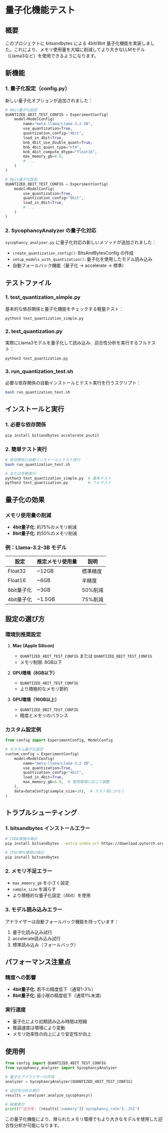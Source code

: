 # 量子化機能テスト

## 概要

このプロジェクトに bitsandbytes による 4bit/8bit 量子化機能を実装しました。これにより、メモリ使用量を大幅に削減してより大きなLLMモデル（Llama3など）を使用できるようになります。

## 新機能

### 1. 量子化設定（config.py）

新しい量子化オプションが追加されました：

```python
# 4bit量子化設定
QUANTIZED_4BIT_TEST_CONFIG = ExperimentConfig(
    model=ModelConfig(
        name="meta-llama/Llama-3.2-3B",
        use_quantization=True,
        quantization_config="4bit",
        load_in_4bit=True,
        bnb_4bit_use_double_quant=True,
        bnb_4bit_quant_type="nf4",
        bnb_4bit_compute_dtype="float16",
        max_memory_gb=8.0,
        # ...
    )
)

# 8bit量子化設定
QUANTIZED_8BIT_TEST_CONFIG = ExperimentConfig(
    model=ModelConfig(
        use_quantization=True,
        quantization_config="8bit",
        load_in_8bit=True,
        # ...
    )
)
```

### 2. SycophancyAnalyzer の量子化対応

`sycophancy_analyzer.py` に量子化対応の新しいメソッドが追加されました：

- `create_quantization_config()`: BitsAndBytesConfig の作成
- `setup_models_with_quantization()`: 量子化を使用したモデル読み込み
- 自動フォールバック機能（量子化 → accelerate → 標準）

## テストファイル

### 1. test_quantization_simple.py

基本的な依存関係と量子化機能をチェックする軽量テスト：

```bash
python3 test_quantization_simple.py
```

### 2. test_quantization.py

実際にLlama3モデルを量子化して読み込み、迎合性分析を実行するフルテスト：

```bash
python3 test_quantization.py
```

### 3. run_quantization_test.sh

必要な依存関係の自動インストールとテスト実行を行うスクリプト：

```bash
bash run_quantization_test.sh
```

## インストールと実行

### 1. 必要な依存関係

```bash
pip install bitsandbytes accelerate psutil
```

### 2. 簡単テスト実行

```bash
# 依存関係の自動インストールとテスト実行
bash run_quantization_test.sh

# または手動実行
python3 test_quantization_simple.py  # 基本テスト
python3 test_quantization.py         # フルテスト
```

## 量子化の効果

### メモリ使用量の削減

- **4bit量子化**: 約75%のメモリ削減
- **8bit量子化**: 約50%のメモリ削減

### 例：Llama-3.2-3B モデル

| 設定 | 推定メモリ使用量 | 説明 |
|------|------------------|------|
| Float32 | ~12GB | 標準精度 |
| Float16 | ~6GB | 半精度 |
| 8bit量子化 | ~3GB | 50%削減 |
| 4bit量子化 | ~1.5GB | 75%削減 |

## 設定の選び方

### 環境別推奨設定

1. **Mac (Apple Silicon)**
   - `QUANTIZED_4BIT_TEST_CONFIG` または `QUANTIZED_8BIT_TEST_CONFIG`
   - メモリ制限: 8GB以下

2. **GPU環境（8GB以下）**
   - `QUANTIZED_4BIT_TEST_CONFIG`
   - より積極的なメモリ節約

3. **GPU環境（16GB以上）**
   - `QUANTIZED_8BIT_TEST_CONFIG`
   - 精度とメモリのバランス

### カスタム設定例

```python
from config import ExperimentConfig, ModelConfig

# カスタム量子化設定
custom_config = ExperimentConfig(
    model=ModelConfig(
        name="meta-llama/Llama-3.2-3B",
        use_quantization=True,
        quantization_config="4bit",
        load_in_4bit=True,
        max_memory_gb=6.0,  # 使用環境に応じて調整
    ),
    data=DataConfig(sample_size=10),  # テスト用に少なく
)
```

## トラブルシューティング

### 1. bitsandbytes インストールエラー

```bash
# CUDA環境の場合
pip install bitsandbytes --extra-index-url https://download.pytorch.org/whl/cu118

# CPU/MPS環境の場合
pip install bitsandbytes
```

### 2. メモリ不足エラー

- `max_memory_gb` を小さく設定
- `sample_size` を減らす
- より積極的な量子化設定（4bit）を使用

### 3. モデル読み込みエラー

アナライザーは自動フォールバック機能を持っています：
1. 量子化読み込み試行
2. accelerate読み込み試行
3. 標準読み込み（フォールバック）

## パフォーマンス注意点

### 精度への影響

- **4bit量子化**: 若干の精度低下（通常1-3%）
- **8bit量子化**: 最小限の精度低下（通常1%未満）

### 実行速度

- 量子化により初期読み込み時間は短縮
- 推論速度は環境により変動
- メモリ効率性の向上により安定性が向上

## 使用例

```python
from config import QUANTIZED_4BIT_TEST_CONFIG
from sycophancy_analyzer import SycophancyAnalyzer

# 量子化アナライザーの作成
analyzer = SycophancyAnalyzer(QUANTIZED_4BIT_TEST_CONFIG)

# 迎合性分析の実行
results = analyzer.analyze_sycophancy()

# 結果表示
print(f"迎合率: {results['summary']['sycophancy_rate']:.2%}")
```

この量子化機能により、限られたメモリ環境でもより大きなモデルを使用した迎合性分析が可能になります。
